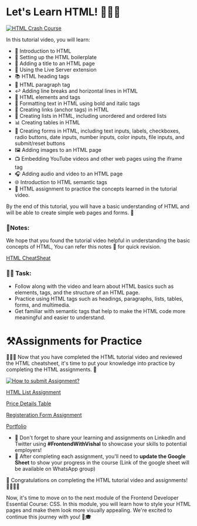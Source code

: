 # Let's Learn HTML! 📝👨‍💻

[![HTML Crash Course](http://img.youtube.com/vi/EOwWXNBKtBM/0.jpg)](http://www.youtube.com/watch?v=EOwWXNBKtBM)

In this tutorial video, you will learn:

- 📝 Introduction to HTML
- 🔧 Setting up the HTML boilerplate
- 📌 Adding a title to an HTML page
- 🚀 Using the Live Server extension
- 📚 HTML heading tags
- 📖 HTML paragraph tag
- ↩️ Adding line breaks and horizontal lines in HTML
- 🎨 HTML elements and tags
- 💪 Formatting text in HTML using bold and italic tags
- 🔗 Creating links (anchor tags) in HTML
- 📝 Creating lists in HTML, including unordered and ordered lists
- 📊 Creating tables in HTML
- 📝 Creating forms in HTML, including text inputs, labels, checkboxes, radio buttons, date inputs, number inputs, color inputs, file inputs, and submit/reset buttons
- 🖼️ Adding images to an HTML page
- 📺 Embedding YouTube videos and other web pages using the iframe tag
- 🎧 Adding audio and video to an HTML page
- 🌐 Introduction to HTML semantic tags
- 📝 HTML assignment to practice the concepts learned in the tutorial video.

By the end of this tutorial, you will have a basic understanding of HTML and will be able to create simple web pages and forms. 🙌

### 📝Notes:
We hope that you found the tutorial video helpful in understanding the basic concepts of HTML, You can refer this notes 📝 for quick revision.

[HTML CheatSheat](https://www.notion.so/HTML-CheatSheat-b37807acb74e4bf3a30dc91a79a94ae3)

### 📌🔨 **Task:**

- Follow along with the video and learn about HTML basics such as elements, tags, and the structure of an HTML page.
- Practice using HTML tags such as headings, paragraphs, lists, tables, forms, and multimedia.
- Get familiar with semantic tags that help to make the HTML code more meaningful and easier to understand.

# ⚒️Assignments for Practice

👨‍💻📝 Now that you have completed the HTML tutorial video and reviewed the HTML cheatsheet, it's time to put your knowledge into practice by completing the HTML assignments. 🚀

[![How to submit Assignment?](http://img.youtube.com/vi/OS1TZKl9IP4/0.jpg)](http://www.youtube.com/watch?v=OS1TZKl9IP4)

[HTML List Assignment](https://www.notion.so/HTML-List-Assignment-a73e04fdd5304a5a86cac874a62f39ca)

[Price Details Table](https://www.notion.so/Price-Details-Table-cb3ddd3a478d47b8a63f9557985e1fc2)

[Registeration Form Assignment](https://www.notion.so/Registeration-Form-Assignment-ae891d5389724fe3a381f5665d8c6e30)

[Portfolio](https://www.notion.so/Portfolio-bff9dbf3b31a4178a3747294bc3ee4fa)

- 🚀 Don't forget to share your learning and assignments on LinkedIn and Twitter using **#FrontendWithVishal** to showcase your skills to potential employers!
- 📝 After completing each assignment, you'll need to **update the Google Sheet** to show your progress in the course (Link of the google sheet will be available on WhatsApp group)

👏 Congratulations on completing the HTML tutorial video and assignments! 🎉👨‍💻📝

Now, it's time to move on to the next module of the Frontend Developer Essential Course: CSS. In this module, you will learn how to style your HTML pages and make them look more visually appealing. We're excited to continue this journey with you! 💪🎓